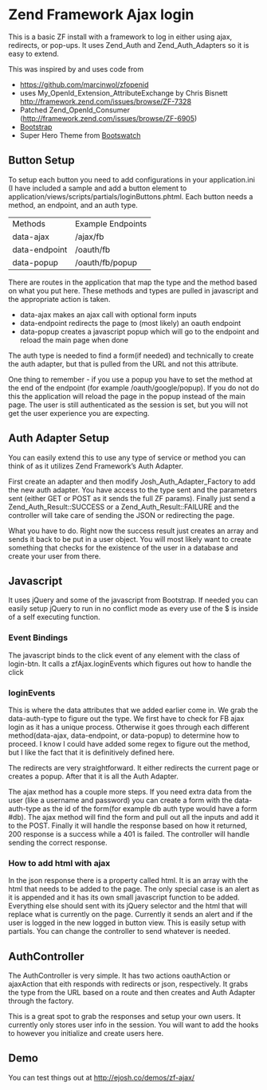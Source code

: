 # Zend Framework Ajax login
This is a basic ZF install with a framework to log in either using ajax, redirects, or pop-ups. It uses Zend_Auth and Zend_Auth_Adapters so it is easy to extend.

This was inspired by and uses code from 

*  https://github.com/marcinwol/zfopenid 
*  uses My_OpenId_Extension_AttributeExchange by Chris Bisnett http://framework.zend.com/issues/browse/ZF-7328
*  Patched Zend_OpenId_Consumer (http://framework.zend.com/issues/browse/ZF-6905)
*  [Bootstrap](http://twitter.github.com/bootstrap/)
*  Super Hero Theme from [Bootswatch](http://bootswatch.com/superhero/)

## Button Setup
To setup each button you need to add configurations in your application.ini (I have included a sample and add a button element to application/views/scripts/partials/loginButtons.phtml. Each button needs a method, an endpoint, and an auth type. 

<table>
<tr><td>Methods</td>		<td>Example Endpoints</td></tr>
<tr><td>data-ajax</td> 		<td>/ajax/fb</td></tr>
<tr><td>data-endpoint</td>		<td>/oauth/fb</td></tr>
<tr><td>data-popup</td>		<td>/oauth/fb/popup</td></tr>
</table>

There are routes in the application that map the type and the method based on what you put here. These methods and types are pulled in javascript and the appropriate action is taken. 

* data-ajax makes an ajax call with optional form inputs
* data-endpoint redirects the page to (most likely) an oauth endpoint
* data-popup creates a javascript popup which will go to the endpoint and reload the main page when done

The auth type is needed to find a form(if needed) and technically to create the auth adapter, but that is pulled from the URL and not this attribute.

One thing to remember - if you use a popup you have to set the method at the end of the endpoint (for example /oauth/google/popup). If you do not do this the application will reload the page in the popup instead of the main page. The user is still authenticated as the session is set, but you will not get the user experience you are expecting.

## Auth Adapter Setup
You can easily extend this to use any type of service or method you can think of as it utilizes Zend Framework’s Auth Adapter. 

First create an adapter and then modify Josh_Auth_Adapter_Factory to add the new auth adapter. You have access to the type sent and the parameters sent (either GET or POST as it sends the full ZF params). Finally just send a Zend_Auth_Result::SUCCESS or a Zend_Auth_Result::FAILURE and the controller will take care of sending the JSON or redirecting the page. 

What you have to do. Right now the success result just creates an array and sends it back to be put in a user object. You will most likely want to create something that checks for the existence of the user in a database and create your user from there.

## Javascript
It uses jQuery and some of the javascript from Bootstrap. If needed you can easily setup jQuery to run in no conflict mode as every use of the $ is inside of a self executing function. 

### Event Bindings
The javascript binds to the click event of any element with the class of login-btn. It calls a zfAjax.loginEvents which figures out how to handle the click

### loginEvents
This is where the data attributes that we added earlier come in. We grab the data-auth-type to figure out the type. We first have to check for FB ajax login as it has a unique process. Otherwise it goes through each different method(data-ajax, data-endpoint, or data-popup) to determine how to proceed. I know I could have added some regex to figure out the method, but I like the fact that it is definitively defined here.

The redirects are very straightforward. It either redirects the current page or creates a popup. After that it is all the Auth Adapter.

The ajax method has a couple more steps. If you need extra data from the user (like a username and password) you can create a form with the data-auth-type as the id of the form(for example db auth type would have a form #db). The ajax method will find the form and pull out all the inputs and add it to the POST. Finally it will handle the response based on how it returned, 200 response is a success while a 401 is failed. The controller will handle sending the correct response.

### How to add html with ajax
In the json response there is a property called html. It is an array with the html that needs to be added to the page. The only special case is an alert as it is appended and it has its own small javascript function to be added. Everything else should sent with its jQuery selector and the html that will replace what is currently on the page. Currently it sends an alert and if the user is logged in the new logged in button view. This is easily setup with partials. You can change the controller to send whatever is needed. 

## AuthController
The AuthController is very simple. It has two actions oauthAction or ajaxAction that eith responds with redirects or json, respectively. It grabs the type from the URL based on a route and then creates and Auth Adapter through the factory. 

This is a great spot to grab the responses and setup your own users. It currently only stores user info in the session. You will want to add the hooks to however you initialize and create users here.

## Demo
You can test things out at http://ejosh.co/demos/zf-ajax/
